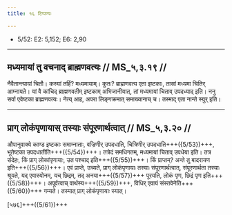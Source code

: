 ```yaml
---
title: १६ टिप्पण्यः

---
```

- 5/52: E2: 5,152; E6: 2,90

____________________________________________


## मध्यमायां तु वचनाद् ब्राह्मणवत्यः // MS_५,३.१९ //

नैवैतान्त्यायां चितौ। कस्यां तर्हि? मध्यमायाम्। कुतः? ब्राह्मणवत्य एता इष्टकाः, तासां मध्यमा चितिर् आम्नायते। यां वै कांचिद् ब्राह्मणवतीम् इष्टकाम् अभिजानीयात्, तां मध्यमायां चिताव् उपदध्याद् इति। ननु सर्वा एवेष्टका ब्राह्मणवत्यः। नेत्य् आह, अपरा लिङ्गक्रमात् समाख्यानाच् च। तस्माद् एता नान्ते स्युर् इति।


____________________________________________


## प्राग् लोकंपृणायास् तस्याः संपूरणार्थत्वात् // MS_५,३.२० //

औपानुवाक्ये काण्ड इष्टकाः समाम्नाताः, वज्रिणीर् उपदधाति, चित्रिणीर् उपदधाति+++({5/53})+++, भूतेष्टका उपदधातीति+++({5/54})+++। तत्रेदं समधिगतम्, मध्यमायां चिताव् उपधेया इति। तत्र संदेहः, किं प्राग् लोकांपृणायाः, उत पश्चाद् इति+++({5/55})+++। किं प्राप्तम्? अन्ते तु बादरायण इति+++({5/56})+++। एवं प्राप्ते, उच्यते, प्राग् लोकंपृणायाः तस्याः संपूरणार्थत्वात्, संपूरणार्थता तस्याः श्रूयते, यद् एवास्योनम्, यच् छिद्रम्, तद् अनया+++({5/57})+++ पूरयति, लोकं पृण, छिद्रं पृण इति+++({5/58})+++। अपूर्वत्वाच् वार्थस्य+++({5/59})+++, विधिर् एवायं संस्तवेनेति+++({5/60})+++ गम्यते। तस्मात् प्राग् लोकंपृणायाः स्यात्।

[५७६]+++({5/61})+++
